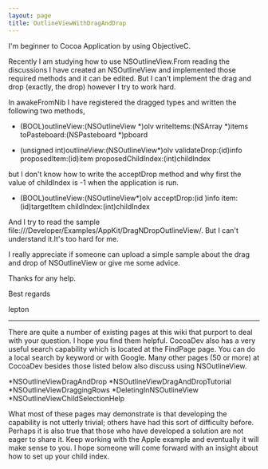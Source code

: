 ```yaml
---
layout: page
title: OutlineViewWithDragAndDrop
---
```




I'm beginner to Cocoa Application by using ObjectiveC.

Recently I am studying how to use NSOutlineView.From reading  the discussions I have created an NSOutlineView and implemented those required methods and it can be edited. But I can't implement the drag and drop (exactly, the drop) however I try to work hard.

In awakeFromNib I have registered the dragged types and written the following two methods,

- (BOOL)outlineView:(NSOutlineView *)olv writeItems:(NSArray *)items toPasteboard:(NSPasteboard *)pboard

- (unsigned int)outlineView:(NSOutlineView*)olv validateDrop:(id<NSDraggingInfo>)info proposedItem:(id)item proposedChildIndex:(int)childIndex

but I don't know how to write the acceptDrop method and why first the value of childIndex is -1 when the application is run.

- (BOOL)outlineView:(NSOutlineView*)olv acceptDrop:(id <NSDraggingInfo>)info item:(id)targetItem childIndex:(int)childIndex

And I try to read the sample file:///Developer/Examples/AppKit/DragNDropOutlineView/. But I can't understand it.It's too hard for me.

I really appreciate if someone can upload a simple sample about the drag and drop of NSOutlineView or give me some advice.

Thanks for any help.

Best regards 

lepton

----

There are quite a number of existing pages at this wiki that purport to deal with your question. I hope you find them helpful. CocoaDev also has a very useful search capability which is located at the FindPage page. You can do a local search by keyword or with Google. Many other pages (50 or more) at CocoaDev besides those listed below also discuss using NSOutlineView.


*NSOutlineViewDragAndDrop
*NSOutlineViewDragAndDropTutorial
*NSOutlineViewDraggingRows
*DeletingInNSOutlineView
*NSOutlineViewChildSelectionHelp


What most of these pages may demonstrate is that developing the capability is not utterly trivial; others have had this sort of difficulty before. Perhaps it is also true that those who have developed a solution are not eager to share it. Keep working with the Apple example and eventually it will make sense to you. I hope someone will come forward with an insight about how to set up your child index.

